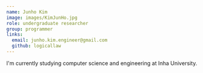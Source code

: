 ```yaml
---
name: Junho Kim
image: images/KimJunHo.jpg
role: undergraduate researcher
group: programmer
links:
  email: junho.kim.engineer@gmail.com
  github: logicallaw
---
```


I'm currently studying computer science and engineering at Inha University.